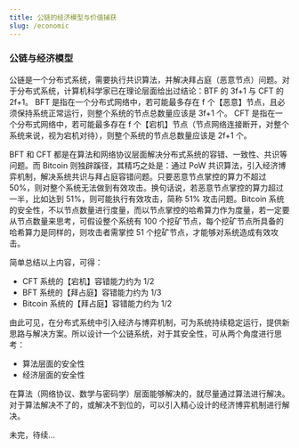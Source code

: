 ```yaml
---
title: 公链的经济模型与价值捕获
slug: /economic
---
```


### 公链与经济模型

公链是一个分布式系统，需要执行共识算法，并解决拜占庭（恶意节点）问题。对于分布式系统，计算机科学家已在理论层面给出过结论：BTF 的 3f+1 与 CFT 的 2f+1。
BFT 是指在一个分布式网络中，若可能最多存在 f 个【恶意】节点，且必须保持系统正常运行，则整个系统的节点总数量应该是 3f+1 个。
CFT 是指在一个分布式网络中，若可能最多存在 f 个【宕机】节点（节点网络连接断开，对整个系统来说，视为宕机对待），则整个系统的节点总数量应该是 2f+1 个。

BFT 和 CFT 都是在算法和网络协议层面解决分布式系统的容错、一致性、共识等问题。而 Bitcoin 则独辟蹊径，其精巧之处是：通过 PoW 共识算法，引入经济博弈机制，解决系统共识与拜占庭容错问题。只要恶意节点掌控的算力不超过 50%，则对整个系统无法做到有效攻击。换句话说，若恶意节点掌控的算力超过一半，比如达到 51%，则可能执行有效攻击，简称 51% 攻击问题。Bitcoin 系统的安全性，不以节点数量进行度量，而以节点掌控的哈希算力作为度量，若一定要从节点数量来思考，可假设整个系统有 100 个挖矿节点，每个挖矿节点所具备的哈希算力是同样的，则攻击者需掌控 51 个挖矿节点，才能够对系统造成有效攻击。

简单总结以上内容，可得：

- CFT 系统的【宕机】容错能力约为 1/2
- BFT 系统的【拜占庭】容错能力约为 1/3
- Bitcoin 系统的【拜占庭】容错能力约为 1/2

由此可见，在分布式系统中引入经济与博弈机制，可为系统持续稳定运行，提供新思路与解决方案。所以设计一个公链系统，对于其安全性，可从两个角度进行思考：

- 算法层面的安全性
- 经济层面的安全性

在算法（网络协议、数学与密码学）层面能够解决的，就尽量通过算法进行解决。对于算法解决不了的，或解决不到位的，可以引入精心设计的经济博弈机制进行解决。
  

未完，待续...







